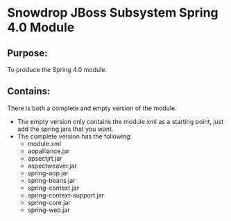 Snowdrop JBoss Subsystem Spring 4.0 Module
==========================================

Purpose:
--------

To produce the Spring 4.0 module.

Contains:
---------

There is both a complete and empty version of the module. 

* The empty version only contains the module.xml as a starting point, just add the spring jars that you want.
* The complete version has the following:
    *  module.xml
    *  aopalliance.jar
    *  apsectjrt.jar
    *  aspectweaver.jar
    *  spring-aop.jar
    *  spring-beans.jar
    *  spring-context.jar
    *  spring-context-support.jar
    *  spring-core.jar
    *  spring-web.jar

